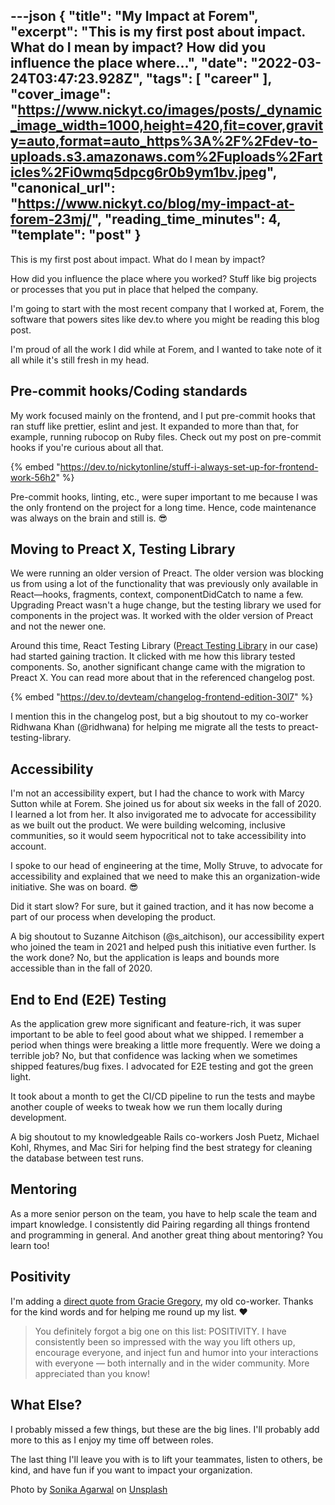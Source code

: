 ---json
{
  "title": "My Impact at Forem",
  "excerpt": "This is my first post about impact. What do I mean by impact?  How did you influence the place where...",
  "date": "2022-03-24T03:47:23.928Z",
  "tags": [
    "career"
  ],
  "cover_image": "https://www.nickyt.co/images/posts/_dynamic_image_width=1000,height=420,fit=cover,gravity=auto,format=auto_https%3A%2F%2Fdev-to-uploads.s3.amazonaws.com%2Fuploads%2Farticles%2Fi0wmq5dpcg6r0b9ym1bv.jpeg",
  "canonical_url": "https://www.nickyt.co/blog/my-impact-at-forem-23mj/",
  "reading_time_minutes": 4,
  "template": "post"
}
---

This is my first post about impact. What do I mean by impact?

How did you influence the place where you worked? Stuff like big projects or processes that you put in place that helped the company.

I'm going to start with the most recent company that I worked at, Forem, the software that powers sites like dev.to where you might be reading this blog post.

I'm proud of all the work I did while at Forem, and I wanted to take note of it all while it's still fresh in my head.

## Pre-commit hooks/Coding standards

My work focused mainly on the frontend, and I put pre-commit hooks that ran stuff like prettier, eslint and jest. It expanded to more than that, for example, running rubocop on Ruby files. Check out my post on pre-commit hooks if you're curious about all that.

{% embed "https://dev.to/nickytonline/stuff-i-always-set-up-for-frontend-work-56h2" %}

Pre-commit hooks, linting, etc., were super important to me because I was the only frontend on the project for a long time. Hence, code maintenance was always on the brain and still is. 😎

## Moving to Preact X, Testing Library

We were running an older version of Preact. The older version was blocking us from using a lot of the functionality that was previously only available in React—hooks, fragments, context, componentDidCatch to name a few. Upgrading Preact wasn't a huge change, but the testing library we used for components in the project was. It worked with the older version of Preact and not the newer one.

Around this time, React Testing Library ([Preact Testing Library](https://preactjs.com/guide/v10/preact-testing-library/) in our case) had started gaining traction. It clicked with me how this library tested components. So, another significant change came with the migration to Preact X. You can read more about that in the referenced changelog post.

{% embed "https://dev.to/devteam/changelog-frontend-edition-30l7" %}

I mention this in the changelog post, but a big shoutout to my co-worker Ridhwana Khan (@ridhwana) for helping me migrate all the tests to preact-testing-library.

## Accessibility

I'm not an accessibility expert, but I had the chance to work with Marcy Sutton while at Forem. She joined us for about six weeks in the fall of 2020. I learned a lot from her. It also invigorated me to advocate for accessibility as we built out the product. We were building welcoming, inclusive communities, so it would seem hypocritical not to take accessibility into account.

I spoke to our head of engineering at the time, Molly Struve, to advocate for accessibility and explained that we need to make this an organization-wide initiative. She was on board. 😎

Did it start slow? For sure, but it gained traction, and it has now become a part of our process when developing the product.

A big shoutout to Suzanne Aitchison (@s_aitchison), our accessibility expert who joined the team in 2021 and helped push this initiative even further. Is the work done? No, but the application is leaps and bounds more accessible than in the fall of 2020.

## End to End (E2E) Testing

As the application grew more significant and feature-rich, it was super important to be able to feel good about what we shipped. I remember a period when things were breaking a little more frequently. Were we doing a terrible job? No, but that confidence was lacking when we sometimes shipped features/bug fixes. I advocated for E2E testing and got the green light.

It took about a month to get the CI/CD pipeline to run the tests and maybe another couple of weeks to tweak how we run them locally during development.

A big shoutout to my knowledgeable Rails co-workers Josh Puetz, Michael Kohl, Rhymes, and Mac Siri for helping find the best strategy for cleaning the database between test runs.

## Mentoring

As a more senior person on the team, you have to help scale the team and impart knowledge. I consistently did Pairing regarding all things frontend and programming in general. And another great thing about mentoring? You learn too!

## Positivity

I'm adding a [direct quote from Gracie Gregory](https://dev.to/graciegregory/comment/1n5ec), my old co-worker. Thanks for the kind words and for helping me round up my list. ♥️

> You definitely forgot a big one on this list: POSITIVITY. I have consistently been so impressed with the way you lift others up, encourage everyone, and inject fun and humor into your interactions with everyone — both internally and in the wider community. More appreciated than you know!

## What Else?

I probably missed a few things, but these are the big lines. I'll probably add more to this as I enjoy my time off between roles.

The last thing I'll leave you with is to lift your teammates, listen to others, be kind, and have fun if you want to impact your organization.

Photo by <a href="https://unsplash.com/@sonika_agarwal?utm_source=unsplash&utm_medium=referral&utm_content=creditCopyText">Sonika Agarwal</a> on <a href="https://unsplash.com/s/photos/impact?utm_source=unsplash&utm_medium=referral&utm_content=creditCopyText">Unsplash</a>
